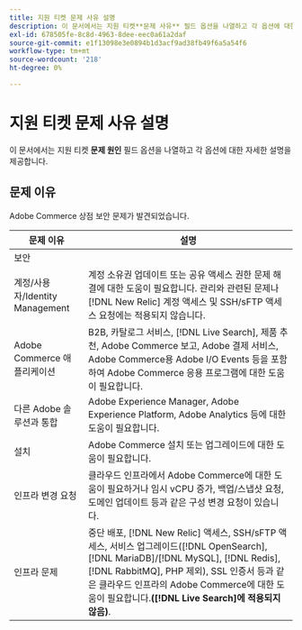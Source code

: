 ```yaml
---
title: 지원 티켓 문제 사유 설명
description: 이 문서에서는 지원 티켓**문제 사유** 필드 옵션을 나열하고 각 옵션에 대한 자세한 설명을 제공합니다.
exl-id: 678505fe-8c8d-4963-8dee-eec0a61a2daf
source-git-commit: e1f13098e3e0894b1d3acf9ad38fb49f6a5a54f6
workflow-type: tm+mt
source-wordcount: '218'
ht-degree: 0%

---
```


# 지원 티켓 문제 사유 설명

이 문서에서는 지원 티켓 **문제 원인** 필드 옵션을 나열하고 각 옵션에 대한 자세한 설명을 제공합니다.

## 문제 이유

<table class="tg">
<thead>
  <tr>
    <th><span style="font-weight:bold;font-style:normal">문제 이유</span></th>
    <th><span style="font-weight:700;font-style:normal">설명</span></th>
  </tr>
</thead>
<tbody>
  <tr>
    <td>보안</td>
    Adobe Commerce 상점 보안 문제가 발견되었습니다.</td>
  </tr>
  <tr>
    <td>계정/사용자/Identity Management</td>
    <td>계정 소유권 업데이트 또는 공유 액세스 권한 문제 해결에 대한 도움이 필요합니다. 관리와 관련된 문제나 [!DNL New Relic] 계정 액세스 및 SSH/sFTP 액세스 요청에는 적용되지 않습니다.</td>
  </tr>
  <tr>
    <td>Adobe Commerce 애플리케이션</td>
    <td>B2B, 카탈로그 서비스, [!DNL Live Search], 제품 추천, Adobe Commerce 보고, Adobe 결제 서비스, Adobe Commerce용 Adobe I/O Events 등을 포함하여 Adobe Commerce 응용 프로그램에 대한 도움이 필요합니다.</td>
  </tr>
  <tr>
    <td>다른 Adobe 솔루션과 통합</td>
    <td>Adobe Experience Manager, Adobe Experience Platform, Adobe Analytics 등에 대한 도움이 필요합니다.</td>
  </tr>
  <tr>
    <td>설치</td>
    <td>Adobe Commerce 설치 또는 업그레이드에 대한 도움이 필요합니다.</td>
  </tr>
  <tr>
    <td>인프라 변경 요청</td>
    <td>클라우드 인프라에서 Adobe Commerce에 대한 도움이 필요하거나 임시 vCPU 증가, 백업/스냅샷 요청, 도메인 업데이트 등과 같은 구성 변경 요청이 있습니다.</td>
  </tr>
  <tr>
    <td>인프라 문제</td>
    <td>중단 배포, [!DNL New Relic] 액세스, SSH/sFTP 액세스, 서비스 업그레이드([!DNL OpenSearch], [!DNL MariaDB]/[!DNL MySQL], [!DNL Redis], [!DNL RabbitMQ], PHP 제외), SSL 인증서 등과 같은 클라우드 인프라의 Adobe Commerce에 대한 도움이 필요합니다.<strong>([!DNL Live Search]에 적용되지 않음)</strong>.</td>
  </tr>  
</tbody>
</table>
